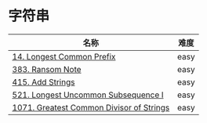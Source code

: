 # 字符串

**名称**|**难度**
--------|--------
[14. Longest Common Prefix](../problems/14.%20Longest%20Common%20Prefix)|easy
[383. Ransom Note](../problems/383.%20Ransom%20Note)|easy
[415. Add Strings](../problems/415.%20Add%20Strings)|easy
[521. Longest Uncommon Subsequence I](../problems/521.%20Longest%20Uncommon%20Subsequence%20I)|easy
[1071. Greatest Common Divisor of Strings](../problems/1071.%20Greatest%20Common%20Divisor%20of%20Strings)|easy
